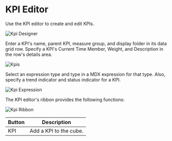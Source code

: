 # KPI Editor

Use the KPI editor to create and edit KPIs.

![Kpi Designer](https://varigencecom.blob.core.windows.net/images-mistdocumentation-editoroverviews/Kpi1.png)

Enter a KPI's name, parent KPI, measure group, and display folder in its data grid row. Specify a KPI's Current Time Member, Weight, and Description in the row's details area.

![Kpis](https://varigencecom.blob.core.windows.net/images-mistdocumentation-editoroverviews/Kpi2.png)

Select an expression type and type in a MDX expression for that type. Also, specify a trend indicator and status indicator for a KPI.

![Kpi Expression](https://varigencecom.blob.core.windows.net/images-mistdocumentation-editoroverviews/Kpi3.png)

The KPI editor's ribbon provides the following functions:

![Kpi Ribbon](https://varigencecom.blob.core.windows.net/images-mistdocumentation-editoroverviews/Kpi4.png)

Button | Description
--- | ---
KPI | Add a KPI to the cube.